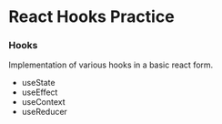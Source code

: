 # React Hooks Practice
### Hooks
Implementation of various hooks in a basic react form.
- useState
- useEffect
- useContext
- useReducer
